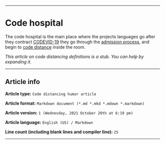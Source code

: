 
***

# Code hospital

The code hospital is the main place where the projects languages go after they contract [CODEVID-19](https://github.com/seanpm2001/Code-distancing/wiki/CODEVID-19/) they go through the [admission process](https://github.com/seanpm2001/Code-distancing/wiki/Admission-process/), and begin to [code distance](https://github.com/seanpm2001/Code-distancing/wiki/Code-distancing/) inside the room.

_This article on code distancing definitions is a stub. You can help by expanding it._

***

## Article info

**Article type:** `Code distancing humor article`

**Article format:** `Markdown document (*.md *.mkd *.mdown *.markdown)`

**Article version:** `1 (Wednesday, 2021 October 20th at 6:19 pm)`

**Article language:** `English (US) / Markdown`

**Line count (including blank lines and compiler line):** `25`

***
